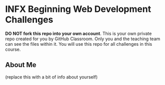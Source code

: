 # INFX Beginning Web Development Challenges

**DO NOT fork this repo into your own account**. This is your own private repo created for you by GitHub Classroom. Only you and the teaching team can see the files within it. You will use this repo for all challenges in this course.

## About Me

(replace this with a bit of info about yourself)
